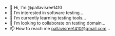 - 👋 Hi, I’m @pallavisree1410
- 👀 I’m interested in software testing...
- 🌱 I’m currently learning testing tools...
- 💞️ I’m looking to collaborate on testing domain...
- 📫 How to reach me pallavisree1410@gmail.com...

<!---
pallavisree1410/pallavisree1410 is a ✨ special ✨ repository because its `README.md` (this file) appears on your GitHub profile.
You can click the Preview link to take a look at your changes.
--->
